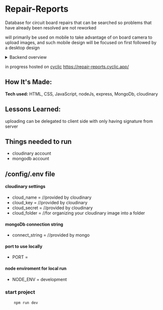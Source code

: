 # Repair-Reports
Database for circuit board repairs that can be searched so problems that have already been resolved are not reworked 

will primarily be used on mobile to take advantage of on board camera to upload images, and such mobile design will be focused on first followed by a desktop design


  <details>
  <summary>Backend overview </summary>
    <img src="https://raw.githubusercontent.com/jesusdoza/diagrams/932dd42c34978e4b55f0334809721430822bcae2/repair-reports/repair-reports-diagram.drawio.svg">
   
  </details>



in progress hosted on [cyclic](https://app.cyclic.sh/#/) https://repair-reports.cyclic.app/






## How It's Made:


**Tech used:** HTML, CSS, JavaScript, nodeJs, express, MongoDb, cloudinary




## Lessons Learned:
uploading can be delegated to client side with only having signature from server


## Things needed to run
- cloudinary account
- mongodb account

## /config/.env  file
#### cloudinary settings
- cloud_name = //provided by cloudinary
- cloud_key = //provided by cloudinary
- cloud_secret = //provided by cloudinary
- cloud_folder = //for organizing your cloudinary image into a folder
#### mongoDb connection string
- connect_string = //provided by mongo
#### port to use locally
- PORT = 
#### node enviroment for local run
- NODE_ENV = development


### start project
```npm install
    npm run dev
```
